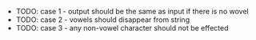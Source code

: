 - TODO: case 1 - output should be the same as input if there is no wovel
- TODO: case 2 - vowels should disappear from string
- TODO: case 3 - any non-vowel character should not be effected